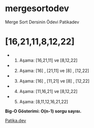 # mergesortodev
Merge Sort Dersinin Ödevi Patikadev

# [16,21,11,8,12,22]
* 1. Aşama: [16,21,11] ve [8,12,22]
* 2. Aşama: [16] , [21,11] ve [8] , [12,22]
* 3. Aşama: [16] , [11,21] ve [8] , [12,22]
* 4. Aşama: [11,16,21] ve [8,12,22]
* 5. Aşama: [8,11,12,16,21,22] 


**Big-O Gösterimi: O(n-1) sorgu sayısı.**

[Patika.dev](https://app.patika.dev/paths)
